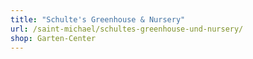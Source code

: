 ```yaml
---
title: "Schulte's Greenhouse & Nursery"
url: /saint-michael/schultes-greenhouse-und-nursery/
shop: Garten-Center
---
```

